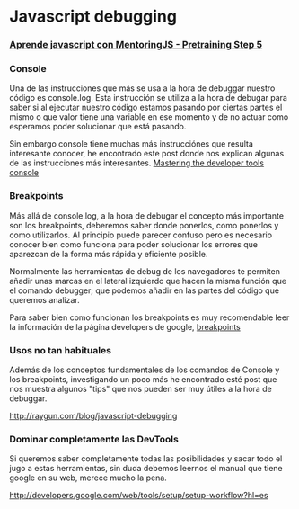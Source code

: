 
# Javascript debugging
### [Aprende javascript con MentoringJS - Pretraining Step 5](http://mentoringjs.com)

### Console
Una de las instrucciones que más se usa a la hora de debuggar nuestro código es console.log. 
Esta instrucción se utiliza a la hora de debugar para saber si al ejecutar nuestro código estamos pasando por ciertas partes el mismo o que valor tiene
una variable en ese momento y de no actuar como esperamos poder solucionar que está pasando.

Sin embargo console tiene muchas más instrucciónes que resulta interesante conocer, he encontrado este post donde nos explican algunas de
las instrucciones más interesantes. [Mastering the developer tools console](http://blog.teamtreehouse.com/mastering-developer-tools-console)



### Breakpoints
Más allá de console.log, a la hora de debugar el concepto más importante son los breakpoints, deberemos saber donde ponerlos, como ponerlos y como utilizarlos.
Al principio puede parecer confuso pero es necesario conocer bien como funciona para poder solucionar los errores que aparezcan de la forma más rápida y eficiente posible.

Normalmente las herramientas de debug de los navegadores te permiten añadir unas marcas en el lateral izquierdo que hacen la misma función que el comando debugger;
que podemos añadir en las partes del código que queremos analizar.

Para saber bien como funcionan los breakpoints es muy recomendable leer la información de la página developers de google, [breakpoints](https://developers.google.com/web/tools/chrome-devtools/javascript/breakpoints?hl=es)


### Usos no tan habituales
Además de los conceptos fundamentales de los comandos de Console y los breakpoints, investigando un poco más he encontrado esté post que nos muestra algunos "tips" que nos pueden ser muy útiles a la hora de debuggar.

http://raygun.com/blog/javascript-debugging


### Dominar completamente las DevTools

Si queremos saber completamente todas las posibilidades y sacar todo el jugo a estas herramientas, sin duda debemos leernos el manual que tiene google en su web, merece mucho la pena.

http://developers.google.com/web/tools/setup/setup-workflow?hl=es


